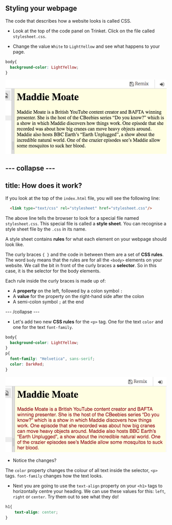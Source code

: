 ## Styling your webpage

The code that describes how a website looks is called CSS.

+ Look at the top of the code panel on Trinket. Click on the file called `stylesheet.css`.

+ Change the value `White` to `LightYellow` and see what happens to your page.

```css
body{
  background-color: LightYellow;
}
```

![CSS background-color in code](images/yellowBackground.png "Yellow Background Colour")

--- collapse ---
---
title: How does it work?
---

If you look at the top of the `index.html` file, you will see the following line:

```html
  <link type="text/css" rel="stylesheet" href="stylesheet.css"/>
```

The above line tells the browser to look for a special file named `stylesheet.css`. This special file is called a **style sheet**. You can recognise a style sheet file by the `.css` in its name. 
  
A style sheet contains **rules** for what each element on your webpage should look like.

The curly braces `{ }` and the code in between them are a set of **CSS rules**. The word `body` means that the rules are for all the `<body>` elements on your website. We call the bit in front of the curly braces a **selector**. So in this case, it is the selector for the body elements.

Each rule inside the curly braces is made up of:
  - A **property** on the left, followed by a colon symbol `:`
  - A **value** for the property on the right-hand side after the colon
  - A semi-colon symbol `;` at the end
   
--- /collapse ---

+ Let's add two new **CSS rules** for the `<p>` tag. One for the text `color` and one for the text `font-family`.

```css
body{
  background-color: LightYellow;
}
p{
  font-family: "Helvetica", sans-serif;
  color: DarkRed;
}
```

![CSS p selector rules in code](images/darkRedTextColour.png "now p selector has rules")

+ Notice the changes?

The `color` property changes the colour of all text inside the selector, `<p>` tags. `font-family` changes how the text looks.

+ Next you are going to use the `text-align` property on your `<h1>` tags to horizontally centre your heading. We can use these values for this: `left`, `right` or `center`. Try them out to see what they do!

```css
h1{
    text-align: center;
}
```